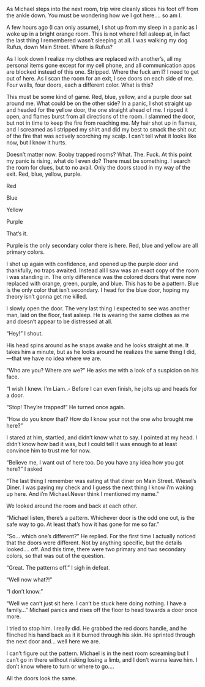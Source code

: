 As Michael steps into the next room, trip wire cleanly slices his foot off from the ankle down. You must be wondering how we I got here…. so am I.
    

A few hours ago (I can only assume), I shot up from my sleep in a panic as I woke up in a bright orange room. This is not where I fell asleep at, in fact the last thing I remembered wasn’t sleeping at all. I was walking my dog Rufus, down Main Street. Where is Rufus?
   

As I look down I realize my clothes are replaced with another’s, all my personal items gone except for my cell phone, and all communication apps are blocked instead of this one. Stripped. Where the fuck am I? I need to get out of here. As I scan the room for an exit, I see doors on each side of me. Four walls, four doors, each a different color. What is this?
 

This must be some kind of game. Red, blue, yellow, and a purple door sat around me. What could be on the other side? In a panic, I shot straight up and headed for the yellow door, the one straight ahead of me. I ripped it open, and flames burst from all directions of the room. I slammed the door, but not in time to keep the fire from reaching me. My hair shot up in flames, and I screamed as I stripped my shirt and did my best to smack the shit out of the fire that was actively scorching my scalp. I can’t tell what it looks like now, but I know it hurts. 
  

Doesn’t matter now. Booby trapped rooms? What. The. Fuck.
At this point my panic is rising, what do I even do? There must be something. I search the room for clues, but to no avail. Only the doors stood in my way of the exit. Red, blue, yellow, purple.


Red


Blue


Yellow


Purple


That’s it.


Purple is the only secondary color there is here. Red, blue and yellow are all primary colors. 


I shot up again with confidence, and opened up the purple door and thankfully, no traps awaited. Instead all I saw was an exact copy of the room i was standing in. The only difference was the colored doors that were now replaced with orange, green, purple, and blue. This has to be a pattern. Blue is the only color that isn’t secondary. I head for the blue door, hoping my theory isn’t gonna get me killed. 


I slowly open the door. The very last thing I expected to see was another man, laid on the floor, fast asleep. He is wearing the same clothes as me and doesn’t appear to be distressed at all.


“Hey!” I shout.


His head spins around as he snaps awake and he looks straight at me. It takes him a minute, but as he looks around he realizes the same thing I did, —that we have no idea where we are. 


“Who are you? Where are we?” He asks me with a look of a suspicion on his face.  


“I wish I knew. I’m Liam..-
Before I can even finish, he jolts up and heads for a door.


“Stop! They’re trapped!”
He turned once again.


“How do you know that? How do I know your not the one who brought me here?”


I stared at him, startled, and didn’t know what to say. I pointed at my head. I didn’t know how bad it was, but I could tell it was enough to at least convince him to trust me for now.


“Believe me, I want out of here too. Do you have any idea how you got here?” I asked 


 “The last thing I remember was eating at that diner on Main Street. Wiesel’s Diner. I was paying my check and I guess the next thing I know i’m waking up here. And i’m Michael.Never think I mentioned my name.”


We looked around the room and back at each other. 


“Michael listen, there’s a pattern. Whichever door is the odd one out, is the safe way to go. At least that’s how it has gone for me so far.” 


“So… which one’s different?” He replied.
For the first time I actually noticed that the doors were different. Not by anything specific, but the details looked…. off. And this time, there were two primary and two secondary colors, so that was out of the question.


“Great. The patterns off.” I sigh in defeat. 


“Well now what?!” 


“I don’t know.”


“Well we can’t just sit here. I can’t be stuck here doing nothing. I have a family…” Michael panics and rises off the floor to head towards a door once more.



I tried to stop him. I really did. He grabbed the red doors handle, and he flinched his hand back as it it burned through his skin. He sprinted through the next door and… well here we are.


I can’t figure out the pattern. Michael is in the next room screaming but I can’t go in there without risking losing a limb, and I don’t wanna leave him. I don’t know where to turn or where to go….


All the doors look the same.